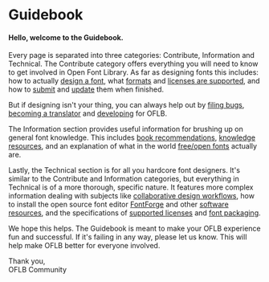 <h1>Guidebook</h1>

<h4>Hello, welcome to the Guidebook.</h4>
<p>Every page is separated into three categories: Contribute, Information and Technical. The Contribute category offers everything you will need to know to get involved in Open Font Library. As far as designing fonts this includes: how to actually <a href="/font_design">design a font</a>, what <a href="/font_formats">formats</a> and <a href="/supported_licenses">licenses are supported</a>, and how to <a href="/submission_guidelines"> submit</a> and <a href="how_to_update_a_font">update</a> them when finished.
<p>
But if designing isn't your thing,  you can always help out by <a href="/guidebook/how_to_file_bugs"> filing bugs</a>, <a href="/guidebook/become-a-translator">becoming a translator</a> and <a href="/guidebook/dev-faq"> developing</a> for OFLB.
<p>
The Information section provides useful information for brushing up on general font knowledge. This includes <a href="/guidebook/book_recommendations">book recommendations</a>, <a href="/guidebook/knowledge_resources">knowledge resources</a>, and an explanation of what in the world <a href="/guidebook/libre_open_fonts">free/open fonts</a> actually are.

<p>
Lastly, the Technical section is for all you hardcore font designers. It's similar to the Contribute and Information categories, but everything in Technical is of a more thorough, specific nature. It features more complex information dealing with subjects like <a href="/collaborative_design_workflows">collaborative design workflows</a>, how to install the open source font editor <a href="/how_to_install_fon_forge">FontForge</a> and other <a href="/software">software resources</a>, and the specifications of <a href="/supported_licenses">supported licenses</a> and <a href="/font_packaging">font packaging</a>.

<p>
We hope this helps. The Guidebook is meant to make your OFLB experience fun and successful. If it's failing in any way, please let us know. This will help make OFLB better for everyone involved. 

<p>
Thank you,<br>
OFLB Community
</p>